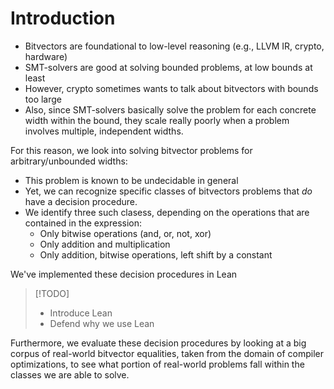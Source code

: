 # Introduction

 * Bitvectors are foundational to low-level reasoning (e.g., LLVM IR, crypto, hardware)
 * SMT-solvers are good at solving bounded problems, at low bounds at least
 * However, crypto sometimes wants to talk about bitvectors with bounds too large
 * Also, since SMT-solvers basically solve the problem for each concrete width within the bound, they scale really poorly when a problem involves multiple, independent widths.
 
 For this reason, we look into solving bitvector problems for arbitrary/unbounded widths:
 * This problem is known to be undecidable in general
 * Yet, we can recognize specific classes of bitvectors problems that *do* have a decision procedure.
 * We identify three such clasess, depending on the operations that are contained in the expression:
	 * Only bitwise operations (and, or, not, xor)
	 * Only addition and multiplication
	 * Only addition, bitwise operations, left shift by a constant


We've implemented these decision procedures in Lean 
>[!TODO]
> - Introduce Lean
> - Defend why we use Lean

Furthermore, we evaluate these decision procedures by looking at a big corpus of real-world bitvector equalities, taken from the domain of compiler optimizations, to see what portion of real-world problems fall within the classes we are able to solve.



